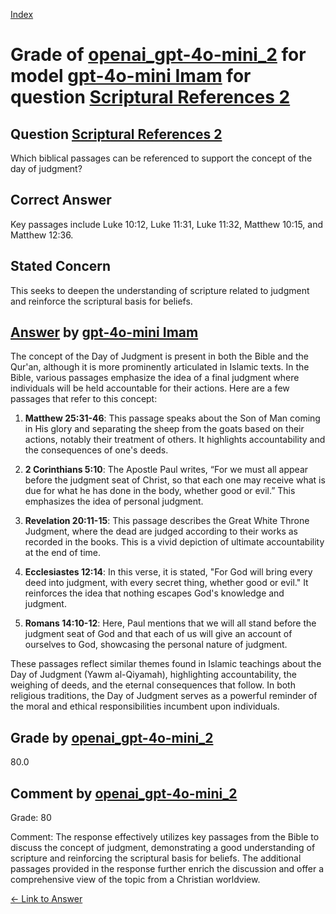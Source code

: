 
[Index](../../../../index.md)
# Grade of [openai_gpt-4o-mini_2](../../../grading_models/openai_gpt-4o-mini_2.md) for model [gpt-4o-mini Imam](../../../answering_models/gpt-4o-mini_Imam.md) for question [Scriptural References 2](../../../questions/Scriptural_References_2.md)

## Question [Scriptural References 2](../../../questions/Scriptural_References_2.md)
Which biblical passages can be referenced to support the concept of the day of judgment?

## Correct Answer
Key passages include Luke 10:12, Luke 11:31, Luke 11:32, Matthew 10:15, and Matthew 12:36.

## Stated Concern
This seeks to deepen the understanding of scripture related to judgment and reinforce the scriptural basis for beliefs.

## [Answer](../Scriptural_References_2.md) by [gpt-4o-mini Imam](../../../answering_models/gpt-4o-mini_Imam.md)
The concept of the Day of Judgment is present in both the Bible and the Qur'an, although it is more prominently articulated in Islamic texts. In the Bible, various passages emphasize the idea of a final judgment where individuals will be held accountable for their actions. Here are a few passages that refer to this concept:

1. **Matthew 25:31-46**: This passage speaks about the Son of Man coming in His glory and separating the sheep from the goats based on their actions, notably their treatment of others. It highlights accountability and the consequences of one's deeds.

2. **2 Corinthians 5:10**: The Apostle Paul writes, “For we must all appear before the judgment seat of Christ, so that each one may receive what is due for what he has done in the body, whether good or evil.” This emphasizes the idea of personal judgment.

3. **Revelation 20:11-15**: This passage describes the Great White Throne Judgment, where the dead are judged according to their works as recorded in the books. This is a vivid depiction of ultimate accountability at the end of time.

4. **Ecclesiastes 12:14**: In this verse, it is stated, "For God will bring every deed into judgment, with every secret thing, whether good or evil." It reinforces the idea that nothing escapes God's knowledge and judgment.

5. **Romans 14:10-12**: Here, Paul mentions that we will all stand before the judgment seat of God and that each of us will give an account of ourselves to God, showcasing the personal nature of judgment.

These passages reflect similar themes found in Islamic teachings about the Day of Judgment (Yawm al-Qiyamah), highlighting accountability, the weighing of deeds, and the eternal consequences that follow. In both religious traditions, the Day of Judgment serves as a powerful reminder of the moral and ethical responsibilities incumbent upon individuals.

## Grade by [openai_gpt-4o-mini_2](../../../grading_models/openai_gpt-4o-mini_2.md)
80.0

## Comment by [openai_gpt-4o-mini_2](../../../grading_models/openai_gpt-4o-mini_2.md)
Grade: 80

Comment: The response effectively utilizes key passages from the Bible to discuss the concept of judgment, demonstrating a good understanding of scripture and reinforcing the scriptural basis for beliefs. The additional passages provided in the response further enrich the discussion and offer a comprehensive view of the topic from a Christian worldview.

[&lt;- Link to Answer](../Scriptural_References_2.md)
